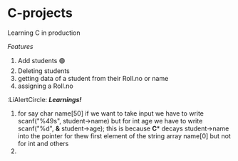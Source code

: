# C-projects
Learning C in production

*Features*
1. Add students 🟢
2. Deleting students
3. getting data of a student from their Roll.no or name
4. assigning a Roll.no



:LiAlertCircle: ***Learnings!*** 
1. for say char name[50]  if we want to take input we have to write scanf("%49s", student->name) but for int age we have to write scanf("%d", **&** student->age); this is because **C*** decays student->name into the pointer for thew first element of the string array name[0] but not for int and others
2. 
